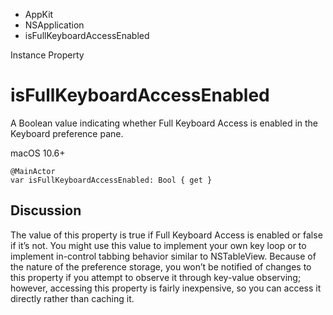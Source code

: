 

- AppKit
- NSApplication
-  isFullKeyboardAccessEnabled 

Instance Property

# isFullKeyboardAccessEnabled

A Boolean value indicating whether Full Keyboard Access is enabled in the Keyboard preference pane.

macOS 10.6+

``` source
@MainActor
var isFullKeyboardAccessEnabled: Bool { get }
```

## Discussion

The value of this property is true if Full Keyboard Access is enabled or false if it’s not. You might use this value to implement your own key loop or to implement in-control tabbing behavior similar to NSTableView. Because of the nature of the preference storage, you won’t be notified of changes to this property if you attempt to observe it through key-value observing; however, accessing this property is fairly inexpensive, so you can access it directly rather than caching it.

